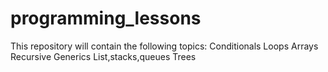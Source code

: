# programming_lessons
This repository will contain the following topics: 
Conditionals
Loops
Arrays
Recursive
Generics
List,stacks,queues
Trees


